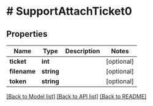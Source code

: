 # # SupportAttachTicket0

## Properties

Name | Type | Description | Notes
------------ | ------------- | ------------- | -------------
**ticket** | **int** |  | [optional]
**filename** | **string** |  | [optional]
**token** | **string** |  | [optional]

[[Back to Model list]](../../README.md#models) [[Back to API list]](../../README.md#endpoints) [[Back to README]](../../README.md)
